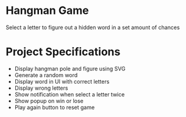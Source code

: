 # Hangman Game
Select a letter to figure out a hidden word in a set amount of chances

# Project Specifications
* Display hangman pole and figure using SVG
* Generate a random word
* Display word in UI with correct letters
* Display wrong letters
* Show notification when select a letter twice
* Show popup on win or lose
* Play again button to reset game